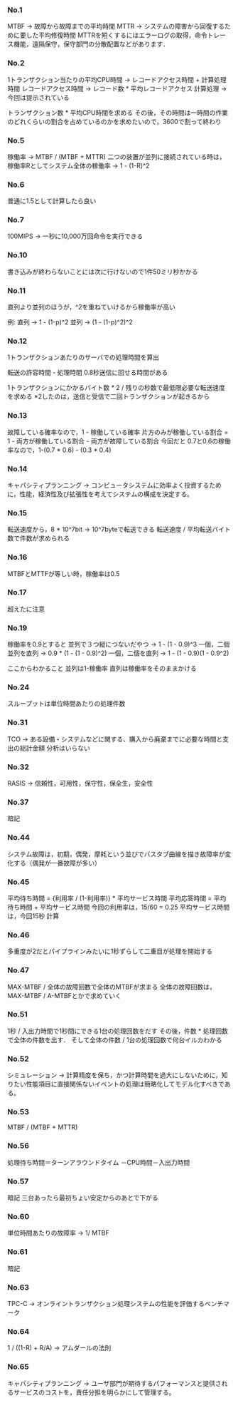### No.1
MTBF -> 故障から故障までの平均時間
MTTR -> システムの障害から回復するために要した平均修復時間
MTTRを短くするにはエラーログの取得，命令トレース機能，遠隔保守，保守部門の分散配置などがあります．

### No.2
1トランザクション当たりの平均CPU時間 -> レコードアクセス時間 + 計算処理時間
レコードアクセス時間 -> レコード数 * 平均レコードアクセス
計算処理 -> 今回は提示されている

トランザクション数 * 平均CPU時間を求める
その後，その時間は一時間の作業のどれくらいの割合を占めているのかを求めたいので，3600で割って終わり


### No.5
稼働率 -> MTBF / (MTBF + MTTR)
二つの装置が並列に接続されている時は，稼働率Rとしてシステム全体の稼働率 -> 1 - (1-R)^2

### No.6
普通に1.5として計算したら良い

### No.7
100MIPS -> 一秒に10,000万回命令を実行できる

### No.10
書き込みが終わらないことには次に行けないので1件50ミリ秒かかる

### No.11
直列より並列のほうが，^2を重ねていけるから稼働率が高い

例:
直列 -> 1 - (1-p)^2
並列 -> (1 - (1-p)^2)^2

### No.12
1トランザクションあたりのサーバでの処理時間を算出

転送の許容時間 - 処理時間
0.8秒送信に回せる時間がある

1トランザクションにかかるバイト数 * 2 / 残りの秒数で最低限必要な転送速度を求める
*2したのは，送信と受信で二回トランザクションが起きるから

### No.13
故障している確率なので，1 - 稼働している確率
片方のみが稼働している割合 = 1 - 両方が稼働している割合 - 両方が故障している割合
今回だと 0.7と0.6の稼働率なので，1-(0.7 * 0.6) - (0.3 * 0.4)

### No.14
キャパシティプランニング -> コンピュータシステムに効率よく投資するために，性能，経済性及び拡張性を考えてシステムの構成を決定する。

### No.15
転送速度から，8 * 10^7bit -> 10^7byteで転送できる
転送速度 / 平均転送バイト数で件数が求められる

### No.16
MTBFとMTTFが等しい時，稼働率は0.5

### No.17
超えたに注意

### No.19
稼働率を0.9とすると
並列で３つ縦につないだやつ -> 1 - (1 - 0.9)^3
一個，二個並列を直列 -> 0.9 * (1 - (1 - 0.9)^2)
一個，二個を直列 -> 1 - (1 - 0.9)(1 - 0.9^2)

ここからわかること
並列は1-稼働率
直列は稼働率をそのままかける

### No.24
スループットは単位時間あたりの処理件数

### No.31
TCO -> ある設備・システムなどに関する、購入から廃棄までに必要な時間と支出の総計金額
分析はいらない

### No.32
RASIS -> 信頼性，可用性，保守性，保全生，安全性

### No.37
暗記


### No.44
システム故障は，初期，偶発，摩耗という並びでバスタブ曲線を描き故障率が変化する（偶発が一番故障が多い）

### No.45
平均待ち時間 = {利用率 / (1-利用率)} * 平均サービス時間
平均応答時間 = 平均待ち時間 + 平均サービス時間
今回の利用率は，15/60 = 0.25
平均サービス時間は，今回15秒
計算

### No.46
多重度が2だとパイプラインみたいに1秒ずらして二重目が処理を開始する

### No.47
MAX-MTBF / 全体の故障回数で全体のMTBFが求まる
全体の故障回数は，MAX-MTBF / A-MTBFとかで求めていく

### No.51
1秒 / 入出力時間で1秒間にできる1台の処理回数をだす
その後，件数 * 処理回数で全体の件数を出す．
そして全体の件数 / 1台の処理回数で何台イルカわかる

### No.52
シミュレーション -> 計算精度を保ち，かつ計算時間を過大にしないために，知りたい性能項目に直接関係ないイベントの処理は簡略化してモデル化すべきである。

### No.53
MTBF / (MTBF + MTTR)

### No.56
処理待ち時間＝ターンアラウンドタイム －CPU時間－入出力時間

### No.57
暗記
三台あったら最初ちょい安定からのあとで下がる

### No.60
単位時間あたりの故障率 -> 1/ MTBF

### No.61
暗記

### No.63
TPC-C -> オンライントランザクション処理システムの性能を評価するベンチマーク

### No.64
1 / ((1-R) + R/A) -> アムダールの法則

### No.65
キャパシティプランニング -> ユーザ部門が期待するパフォーマンスと提供されるサービスのコストを，責任分担を明らかにして管理する。

